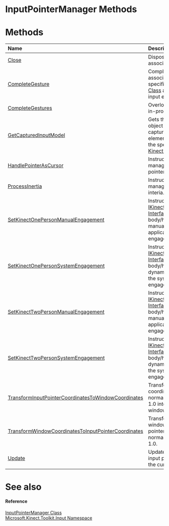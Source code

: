InputPointerManager Methods  
===========================  

<span id="publicmethodsSection"></span>

Methods  
=======  

<table>
<colgroup>
<col width="30%" />
<col width="60%" />
</colgroup>
<thead>
<tr class="header">
<th align="left">Name</th>
<th align="left">Description</th>
</tr>
</thead>
<tbody>
<tr class="odd">
<td align="left"><a href="Methods/Close_Method.md">Close</a></td>
<td align="left">Disposes of the object and associated resources.</td>
</tr>
<tr class="even">
<td align="left"><a href="Methods/CompleteGesture_Method.md">CompleteGesture</a></td>
<td align="left">Completes a gesture associated with the specified <a href="../../Kinect.Input/KinectPointerPoint_Class.md">KinectPointerPoint Class</a> and Kinect Toolkit input element.</td>
</tr>
<tr class="odd">
<td align="left"><a href="Methods/CompleteGestures_Method.md">CompleteGestures</a></td>
<td align="left">Overloaded. Completes all in-progress gestures.</td>
</tr>
<tr class="even">
<td align="left"><a href="Methods/GetCapturedInputModel_Method.md">GetCapturedInputModel</a></td>
<td align="left">Gets the <a href="../HitTestResult_Class.md">HitTestResult</a> object containing the captured Kinect Tookit input elements associated with the specified <a href="../../Kinect.Input/KinectPointerPoint_Class.md">KinectPointerPoint Class</a>.</td>
</tr>
<tr class="odd">
<td align="left"><a href="Methods/HandlePointerAsCursor_Method.md">HandlePointerAsCursor</a></td>
<td align="left">Instructs the input pointer manager to handle the pointer as a cursor.</td>
</tr>
<tr class="even">
<td align="left"><a href="Methods/ProcessInertia_Method.md">ProcessInertia</a></td>
<td align="left">Instructs the input pointer manager to process gesture interia.</td>
</tr>
<tr class="odd">
<td align="left"><a href="Methods/SetKinectOnePersonManualEn.md">SetKinectOnePersonManualEngagement</a></td>
<td align="left">Instructs the <a href="../IKinectEngagementManager.md">IKinectEngagementManager Interface</a> to track one body/hand pair that is manually specified by the application as currently engaged.</td>
</tr>
<tr class="even">
<td align="left"><a href="Methods/SetKinectOnePersonSystemEn.md">SetKinectOnePersonSystemEngagement</a></td>
<td align="left">Instructs the <a href="../IKinectEngagementManager.md">IKinectEngagementManager Interface</a> to track one body/hand pair that are dynamically determined by the system as currently engaged.</td>
</tr>
<tr class="odd">
<td align="left"><a href="Methods/SetKinectTwoPersonManualEn.md">SetKinectTwoPersonManualEngagement</a></td>
<td align="left">Instructs the <a href="../IKinectEngagementManager.md">IKinectEngagementManager Interface</a> to track two body/hand pairs that are manually specified by the application as currently engaged.</td>
</tr>
<tr class="even">
<td align="left"><a href="Methods/SetKinectTwoPersonSystemEn.md">SetKinectTwoPersonSystemEngagement</a></td>
<td align="left">Instructs the <a href="../IKinectEngagementManager.md">IKinectEngagementManager Interface</a> to track two body/hand pairs that are dynamically determined by the system as currently engaged.</td>
</tr>
<tr class="odd">
<td align="left"><a href="Methods/TransformInputPointerCoord.md">TransformInputPointerCoordinatesToWindowCoordinates</a></td>
<td align="left">Transforms a pointer coordinate that is normalized between 0 and 1.0 into a pixel-based window coordinate.</td>
</tr>
<tr class="even">
<td align="left"><a href="Methods/TransformWindowCoordinates.md">TransformWindowCoordinatesToInputPointerCoordinates</a></td>
<td align="left">Transforms a pixel-based window coordinate into a pointer coordinate that is normalized between 0 and 1.0.</td>
</tr>
<tr class="odd">
<td align="left"><a href="Methods/Update_Method.md">Update</a></td>
<td align="left">Updates the data in the input pointer manager for the current frame.</td>
</tr>
</tbody>
</table>

<span id="ID4EI"></span>

See also  
========  

<span id="ID4EK"></span>
#### Reference  

[InputPointerManager Class](../InputPointerManager_Class.md)  
 [Microsoft.Kinect.Toolkit.Input Namespace](../../Kinect.Toolkit.Input.md)  



<!--Please do not edit the data in the comment block below.-->
<!--
TOCTitle : InputPointerManager Methods
RLTitle : InputPointerManager Methods
KeywordK : InputPointerManager class, methods
KeywordA : Methods.T:Microsoft.Kinect.Toolkit.Input.InputPointerManager
AssetID : Methods.T:Microsoft.Kinect.Toolkit.Input.InputPointerManager
Locale : en-us
CommunityContent : 1
TargetOS : Windows
TopicType : kbSyntax
DocSet : K4Wv2
ProjType : K4Wv2Proj
Technology : Kinect for Windows
Product : Kinect for Windows SDK v2
productversion : 20
-->
